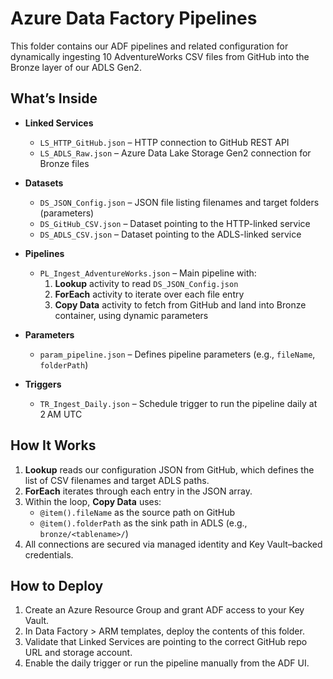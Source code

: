 # Azure Data Factory Pipelines

This folder contains our ADF pipelines and related configuration for dynamically ingesting 10 AdventureWorks CSV files from GitHub into the Bronze layer of our ADLS Gen2.

## What’s Inside

- **Linked Services**
  - `LS_HTTP_GitHub.json` – HTTP connection to GitHub REST API  
  - `LS_ADLS_Raw.json` – Azure Data Lake Storage Gen2 connection for Bronze files  

- **Datasets**
  - `DS_JSON_Config.json` – JSON file listing filenames and target folders (parameters)  
  - `DS_GitHub_CSV.json` – Dataset pointing to the HTTP-linked service  
  - `DS_ADLS_CSV.json` – Dataset pointing to the ADLS-linked service  

- **Pipelines**
  - `PL_Ingest_AdventureWorks.json` – Main pipeline with:
    1. **Lookup** activity to read `DS_JSON_Config.json`
    2. **ForEach** activity to iterate over each file entry
    3. **Copy Data** activity to fetch from GitHub and land into Bronze container, using dynamic parameters  

- **Parameters**
  - `param_pipeline.json` – Defines pipeline parameters (e.g., `fileName`, `folderPath`)  

- **Triggers**
  - `TR_Ingest_Daily.json` – Schedule trigger to run the pipeline daily at 2 AM UTC  

## How It Works

1. **Lookup** reads our configuration JSON from GitHub, which defines the list of CSV filenames and target ADLS paths.  
2. **ForEach** iterates through each entry in the JSON array.  
3. Within the loop, **Copy Data** uses:
   - `@item().fileName` as the source path on GitHub  
   - `@item().folderPath` as the sink path in ADLS (e.g., `bronze/<tablename>/`)  
4. All connections are secured via managed identity and Key Vault–backed credentials.

## How to Deploy

1. Create an Azure Resource Group and grant ADF access to your Key Vault.  
2. In Data Factory > ARM templates, deploy the contents of this folder.  
3. Validate that Linked Services are pointing to the correct GitHub repo URL and storage account.  
4. Enable the daily trigger or run the pipeline manually from the ADF UI.

